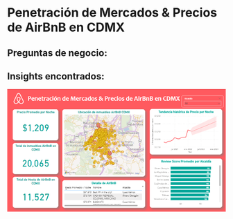 # Penetración de Mercados & Precios de AirBnB en CDMX

## Preguntas de negocio:

## Insights encontrados:

![alt text](image.png)